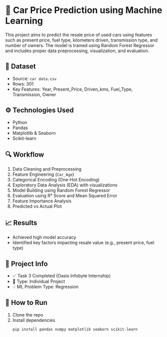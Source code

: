 # 🚗 Car Price Prediction using Machine Learning

This project aims to predict the resale price of used cars using features such as present price, fuel type, kilometers driven, transmission type, and number of owners. The model is trained using Random Forest Regressor and includes proper data preprocessing, visualization, and evaluation.

## 📁 Dataset
- Source: `car data.csv`
- Rows: 301
- Key Features: Year, Present_Price, Driven_kms, Fuel_Type, Transmission, Owner

## ⚙️ Technologies Used
- Python
- Pandas
- Matplotlib & Seaborn
- Scikit-learn

## 🔍 Workflow
1. Data Cleaning and Preprocessing
2. Feature Engineering (`Car_Age`)
3. Categorical Encoding (One-Hot Encoding)
4. Exploratory Data Analysis (EDA) with visualizations
5. Model Building using Random Forest Regressor
6. Evaluation using R² Score and Mean Squared Error
7. Feature Importance Analysis
8. Predicted vs Actual Plot

## 📈 Results
- Achieved high model accuracy
- Identified key factors impacting resale value (e.g., present price, fuel type)

## 📌 Project Info
- ✅ Task 3 Completed (Oasis Infobyte Internship)
- 📂 Type: Individual Project
- 💡 ML Problem Type: Regression

## 🚀 How to Run
1. Clone the repo  
2. Install dependencies  
   ```bash
   pip install pandas numpy matplotlib seaborn scikit-learn
